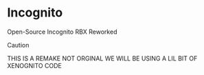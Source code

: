 # Incognito
Open-Source Incognito RBX Reworked


> [!CAUTION]
> THIS IS A REMAKE NOT ORGINAL WE WILL BE USING A LIL BIT OF XENOGNITO CODE
